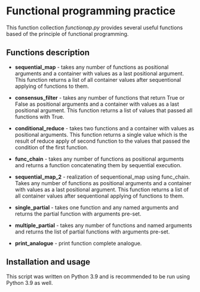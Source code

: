 # Functional programming practice #

This function collection *functionap.py* provides several useful functions based of the principle of functional programming.

## Functions description ##

- **sequential_map** - takes any number of functions as positional arguments and a container with values as a last positional argument. This function returns a list of all container values after sequentional applying of functions to them.


- **consensus_filter** - takes any number of functions that return True or False as positional arguments and a container with values as a last positional argument. This function returns a list of values that passed all functions with True.


- **conditional_reduce** - takes two functions and a container with values as positional arguments. This function returns a single value which is the result of reduce apply of second function to the values that passed the condition of the first function.


- **func_chain** - takes any number of functions as positional arguments and returns a function concatenating them by sequential execution.


- **sequential_map_2** - realization of sequentional_map using func_chain. Takes any number of functions as positional arguments and a container with values as a last positional argument. This function returns a list of all container values after sequentional applying of functions to them.


- **single_partial** - takes one function and any named arguments and returns the partial function with arguments pre-set.


- **multiple_partial** - takes any number of functions and named arguments and returns the list of partial functions with arguments pre-set.


- **print_analogue** - print function complete analogue.


## Installation and usage ##

This script was written on Python 3.9 and is recommended to be run using Python 3.9 as well.
